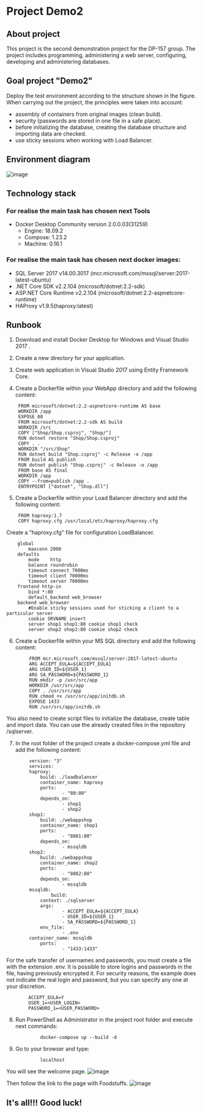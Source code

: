 # Project Demo2

## About project
This project is the second demonstration project for the DP-157 group.
The project includes programming, administering a web server, configuring, developing and administering databases.

## Goal project "Demo2" 
Deploy the test environment according to the structure shown in the figure.
When carrying out the project, the principles were taken into account:
- assembly of containers from original images (clean build).
- security (passwords are stored in one file in a safe place).
- before initializing the database, creating the database structure and importing data are checked.
- use sticky sessions when working with Load Balancer.

## Environment diagram

![image](https://github.com/vitalidn/Demo2.ShopFoodstaffs/blob/master/images/01.jpg)

## Technology stack
### For realise the main task has chosen next Tools
* Docker Desktop Community version 2.0.0.03(31259)
   - Engine: 18.09.2 	
   - Compose: 1.23.2 	
   - Machine: 0.16.1 	

### For realise the main task has chosen next docker images:
* SQL Server 2017 v14.00.3017 (mcr.microsoft.com/mssql/server:2017-latest-ubuntu)
* .NET Core SDK v2.2.104 (microsoft/dotnet:2.2-sdk)
* ASP.NET Core Runtime v2.2.104 (microsoft/dotnet:2.2-aspnetcore-runtime)
* HAProxy v1.9.5(haproxy:latest)

## Runbook
1. Download and install Docker Desktop for Windows and Visual Studio 2017 .
2. Create a new directory for your application.
3. Create web application in Visual Studio 2017 using Entity Framework Core.
4. Create a Dockerfile within your WebApp directory and add the following content:
		
		FROM microsoft/dotnet:2.2-aspnetcore-runtime AS base
		WORKDIR /app
		EXPOSE 80
		FROM microsoft/dotnet:2.2-sdk AS build
		WORKDIR /src
		COPY ["Shop/Shop.csproj", "Shop/"]
		RUN dotnet restore "Shop/Shop.csproj"
		COPY . .
		WORKDIR "/src/Shop"
		RUN dotnet build "Shop.csproj" -c Release -o /app
		FROM build AS publish
		RUN dotnet publish "Shop.csproj" -c Release -o /app
		FROM base AS final
		WORKDIR /app
		COPY --from=publish /app .
		ENTRYPOINT ["dotnet", "Shop.dll"]

5. Create a Dockerfile within your Load Balancer directory and add the following content:

		FROM haproxy:1.7
		COPY haproxy.cfg /usr/local/etc/haproxy/haproxy.cfg
		
Create a "haproxy.cfg" file for configuration LoadBalancer.

		global
			maxconn 2000
		defaults
			mode    http
			balance roundrobin	
			timeout connect 7000ms
			timeout client 70000ms
			timeout server 70000ms
		frontend http-in
			bind *:80
			default_backend web_browser
		backend web_browser
			#Enable sticky sessions used for sticking a client to a particular server
			cookie SRVNAME insert
			server shop1 shop1:80 cookie shop1 check 
			server shop2 shop2:80 cookie shop2 check
	
6. Create a Dockerfile within your MS SQL directory and add the following content:

        	FROM mcr.microsoft.com/mssql/server:2017-latest-ubuntu
        	ARG ACCEPT_EULA=${ACCEPT_EULA}
        	ARG USER_ID=${USER_1}
        	ARG SA_PASSWORD=${PASSWORD_1}
        	RUN mkdir -p /usr/src/app
        	WORKDIR /usr/src/app
        	COPY . /usr/src/app
        	RUN chmod +x /usr/src/app/initdb.sh
        	EXPOSE 1433
        	RUN /usr/src/app/initdb.sh
			
	
You also need to create script files to initialize the database, create table and import data.
You can use the already created files in the repository /sqlserver.
		
7. In the root folder of the project create a docker-compose.yml file and add the following content:
       
        	version: "3"
        	services:
        	haproxy:
        		build: ./loadbalancer
          		container_name: haproxy
          		ports:
            			- "80:80"
         		depends_on:
             			- shop1
             			- shop2
        	shop1:
       			build: ./webappshop
          		container_name: shop1
          		ports:
             			- "8081:80"
          		depends_on:
             			- mssqldb
        	shop2:
          		build: ./webappshop 
          		container_name: shop2
          		ports:
             			- "8082:80"
          		depends_on:
             			- mssqldb
        	mssqldb:
                	build: 
        		context: ./sqlserver
        		args: 
                		- ACCEPT_EULA=${ACCEPT_EULA}
                		- USER_ID=${USER_1}
                		- SA_PASSWORD=${PASSWORD_1}
        		env_file: 
            			- .env
			container_name: mssqldb
          		ports:
             			- "1433:1433"
			
     
For the safe transfer of usernames and passwords, you must create a file with the extension .env.
It is possible to store logins and passwords in the file, having previously encrypted it. 
For security reasons, the example does not indicate the real login and password, but you can specify any one at your discretion.

			ACCEPT_EULA=Y
			USER_1=<USER_LOGIN>
			PASSWORD_1=<USER_PASSWORD>

8. Run PowerShell as Administrator in the project root folder and execute next commands:

        		docker-compose up --build -d

9. Go to your browser and type:

        		localhost
			 
You will see the welcome page.
![image](https://github.com/vitalidn/Demo2.ShopFoodstaffs/blob/master/images/02.jpg)
    
Then follow the link to the page with Foodstuffs.
![image](https://github.com/vitalidn/Demo2.ShopFoodstaffs/blob/master/images/03.jpg)

## It's all!!! Good luck!
